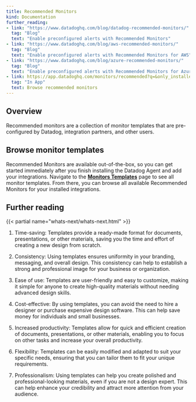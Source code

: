 ```yaml
---
title: Recommended Monitors
kind: Documentation
further_reading:
- link: "https://www.datadoghq.com/blog/datadog-recommended-monitors/"
  tag: "Blog"
  text: "Enable preconfigured alerts with Recommended Monitors"
- link: "https://www.datadoghq.com/blog/aws-recommended-monitors/"
  tag: "Blog"
  text: "Enable preconfigured alerts with Recommended Monitors for AWS"
- link: "https://www.datadoghq.com/blog/azure-recommended-monitors/"
  tag: "Blog"
  text: "Enable preconfigured alerts with Recommended Monitors for Azure"
- link: https://app.datadoghq.com/monitors/recommended?q=&only_installed=true&p=1
  tag: "In App"
  text: Browse recommended monitors
---
```


## Overview

Recommended monitors are a collection of monitor templates that are pre-configured by Datadog, integration partners, and other users. 


## Browse monitor templates

Recommended Monitors are available out-of-the-box, so you can get started immediately after you finish installing the Datadog Agent and add your integrations. Navigate to the [**Monitors Templates**][1] page to see all monitor templates. From there, you can browse all available Recommended Monitors for your installed integrations.


## Further reading

{{< partial name="whats-next/whats-next.html" >}}

[1]: https://app.datadoghq.com/monitors/recommended?q=&only_installed=true&p=1


1. Time-saving: Templates provide a ready-made format for documents, presentations, or other materials, saving you the time and effort of creating a new design from scratch.

2. Consistency: Using templates ensures uniformity in your branding, messaging, and overall design. This consistency can help to establish a strong and professional image for your business or organization.

3. Ease of use: Templates are user-friendly and easy to customize, making it simple for anyone to create high-quality materials without needing advanced design skills.

4. Cost-effective: By using templates, you can avoid the need to hire a designer or purchase expensive design software. This can help save money for individuals and small businesses.

5. Increased productivity: Templates allow for quick and efficient creation of documents, presentations, or other materials, enabling you to focus on other tasks and increase your overall productivity.

6. Flexibility: Templates can be easily modified and adapted to suit your specific needs, ensuring that you can tailor them to fit your unique requirements.

7. Professionalism: Using templates can help you create polished and professional-looking materials, even if you are not a design expert. This can help enhance your credibility and attract more attention from your audience.
